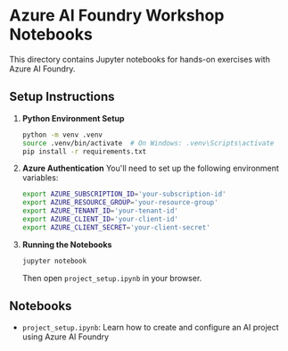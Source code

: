 # Azure AI Foundry Workshop Notebooks

This directory contains Jupyter notebooks for hands-on exercises with Azure AI Foundry.

## Setup Instructions

1. **Python Environment Setup**
   ```bash
   python -m venv .venv
   source .venv/bin/activate  # On Windows: .venv\Scripts\activate
   pip install -r requirements.txt
   ```

2. **Azure Authentication**
   You'll need to set up the following environment variables:
   ```bash
   export AZURE_SUBSCRIPTION_ID='your-subscription-id'
   export AZURE_RESOURCE_GROUP='your-resource-group'
   export AZURE_TENANT_ID='your-tenant-id'
   export AZURE_CLIENT_ID='your-client-id'
   export AZURE_CLIENT_SECRET='your-client-secret'
   ```

3. **Running the Notebooks**
   ```bash
   jupyter notebook
   ```
   Then open `project_setup.ipynb` in your browser.

## Notebooks

- `project_setup.ipynb`: Learn how to create and configure an AI project using Azure AI Foundry
